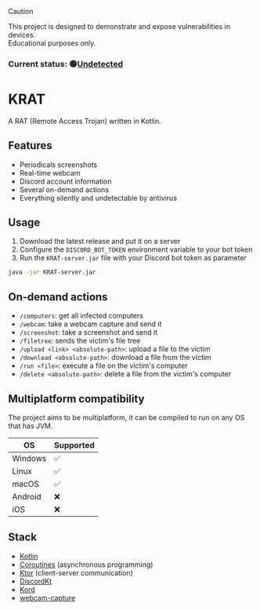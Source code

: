 > [!CAUTION]
> This project is designed to demonstrate and expose vulnerabilities in devices.<br/>
> Educational purposes only.

### Current status: 🟢[Undetected](https://www.virustotal.com/gui/file/4010a8370f3473ba80ddc202cca45f5d310b344ed2e773989aff003cbea71495?nocache=1)

# KRAT

A RAT (Remote Access Trojan) written in Kotlin.

## Features
- Periodicals screenshots
- Real-time webcam
- Discord account information
- Several on-demand actions
- Everything silently and undetectable by antivirus

## Usage
1. Download the latest release and put it on a server
2. Configure the `DISCORD_BOT_TOKEN` environment variable to your bot token
3. Run the `KRAT-server.jar` file with your Discord bot token as parameter

```sh
java -jar KRAT-server.jar
```

## On-demand actions
- `/computers`: get all infected computers
- `/webcam`: take a webcam capture and send it
- `/screenshot`: take a screenshot and send it
- `/filetree`: sends the victim's file tree
- `/upload <link> <absolute-path>`: upload a file to the victim
- `/download <absolute-path>`: download a file from the victim
- `/run <file>`: execute a file on the victim's computer
- `/delete <absolute-path>`: delete a file from the victim's computer

[//]: # (3. The program will connect to your Discord bot and ask for configuration)

## Multiplatform compatibility
The project aims to be multiplatform, 
it can be compiled to run on any OS that has JVM.

| OS      | Supported |
|---------|-----------|
| Windows | ✅         |
| Linux   | ✅         |
| macOS   | ✅         |
| Android | ❌         |
| iOS     | ❌         |

## Stack
- [Kotlin](https://kotlinlang.org/)
- [Coroutines](https://github.com/Kotlin/kotlinx.coroutines) (asynchronous programming)
- [Ktor](https://ktor.io/) (client-server communication)
- [DiscordKt](https://github.com/DiscordKt/DiscordKt)
- [Kord](https://kordlib.github.io/kord/)
- [webcam-capture](https://github.com/sarxos/webcam-capture)